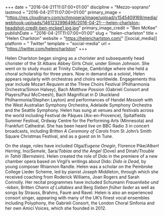 +++
date = "2016-04-21T11:07:00+01:00"
discipline = "Mezzo-soprano"
lastmod = "2016-04-21T11:07:00+01:00"
primary_image = "https://res.cloudinary.com/schmopera/image/upload/v1545409169/media/webhook-uploads/1461232996496/2016-04-21---helen-charlston-headshot-credit-ben-mckee1.jpg.jpg"
primary_image_credit = "Ben McKee"
publishDate = "2016-04-21T11:07:00+01:00"
slug = "helen-charlston"
title = "Helen Charlston"
website = "https://helencharlston.com/"
[[social_media]]
platform = " Twitter"
template = "social-media"
url = "https://twitter.com/helencharlston"
+++

Helen Charlston began singing as a chorister and subsequently head chorister of the St Albans Abbey Girls Choir, under Simon Johnson. She went on to study music at Trinity College, Cambridge where she held a choral scholarship for three years. Now in demand as a soloist, Helen appears regularly with orchestras and choirs worldwide. Engagements this year include Mozart *Requiem* at the Three Choirs Festival (Philharmonia Orchestra/Simon Halsey), Bach *Matthew Passion* (Gabrieli Consort and Players/Paul McCreesh), Bach Magnificat in D (Auckland Philharmonia/Stephen Layton) and performances of Handel *Messiah* with the West Australian Symphony Orchestra, Adelaide Symphony Orchestra and the Seattle Symphony. Helen has sung at venues and festivals across the world including Festival de Pâques (Aix-en-Provence), Spitalfields Summer Festival, Ordway Centre for the Performing Arts (Minnesota) and Frankfurt Cathedral. She has been heard live on BBC Radio 3 in concert broadcasts, including Britten *A Ceremony of Carols* from St John’s Smith Square Christmas Festival, and as a guest on In Tune.

On the stage, roles have included Olga/*Eugene Onegin*, Florence Pike/*Albert Herring*, Ino/*Semele*, Sara/*Tobias and the Angel* (Dove) and Dinah/*Trouble in Tahiti* (Bernstein). Helen created the role of Dido in the premiere of a new chamber opera based on Virgil’s writings about Dido: *Dido is Dead*, by young composer Rhiannon Randle. Helen was a scholar on the Pembroke College Lieder Scheme, led by pianist Joseph Middleton, through which she received coaching from Roderick Williams, Joan Rogers and Sarah Connolly. Her recital programmes have included Schumann *Frauenliebe und –leben*, Britten *Charm of Lullabies* and Berg *Sieben früher lieder* as well as songs by Strauss, Brahms, Fauré and Ravel. Helen is also an experienced consort singer, appearing with many of the UK’s finest vocal ensembles including Polyphony, the Gabrieli Consort, the London Choral Sinfonia and her own Amici Voices, which she founded in 2012.
